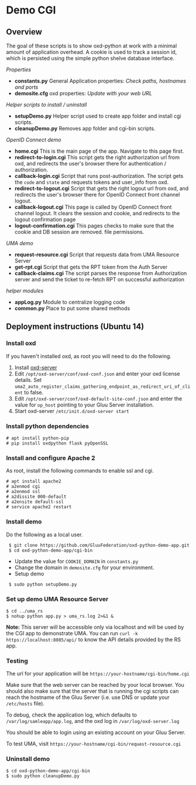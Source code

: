 # Demo CGI

## Overview

The goal of these scripts is to show oxd-python at work with a minimal
amount of application overhead. A cookie is used to track a session id,
which is persisted using the simple python shelve database interface.

*Properties*
* **constants.py** General Application properties: _Check paths, hostnames and ports_
* **demosite.cfg** oxd properties: _Update with your web URL_

*Helper scripts to install / uninstall*
* **setupDemo.py** Helper script used to create app folder and install cgi scripts.
* **cleanupDemo.py** Removes app folder and cgi-bin scripts.

*OpenID Connect demo*
* **home.cgi** This is the main page of the app. Navigate to this page
first.
* **redirect-to-login.cgi** This script gets the right authorization url from
oxd, and redirects the user's browser there for authentication / authorization.
* **callback-login.cgi** Script that runs post-authorization. The script
gets the `code` and `state` and requests tokens and user_info from oxd.
* **redirect-to-logout.cgi** Script that gets the right logout url from oxd,
and redirects the user's browser there for OpenID Connect front channel logout.
* **callback-logout.cgi** This page is called by OpenID Connect
front channel logout. It clears the session and cookie, and redirects
to the logout confirmation page
* **logout-confirmation.cgi** This pages checks to make sure that the
cookie and DB session are removed.
file permissions.

*UMA demo*
* **request-resource.cgi** Script that requests data from UMA Resource Server
* **get-rpt.cgi** Script that gets the RPT token from the Auth Server
* **callback-claims.cgi** The script parses the response from Authorization
server and send the ticket to re-fetch RPT on successful authorization

*helper modules*
* **appLog.py** Module to centralize logging code
* **common.py** Place to put some shared methods

## Deployment instructions (Ubuntu 14)

###  Install oxd

If you haven't installed oxd, as root you will need to do the following.

1. Install [oxd-server](https://gluu.org/docs/oxd/install/)
2. Edit `/opt/oxd-server/conf/oxd-conf.json` and enter your oxd license details.
Set `uma2_auto_register_claims_gathering_endpoint_as_redirect_uri_of_client` to false.
3. Edit `/opt/oxd-server/conf/oxd-default-site-conf.json` and enter the value for
`op_host` pointing to your Gluu Server installation.
4. Start oxd-server `/etc/init.d/oxd-server start`

### Install python dependencies

```
# apt install python-pip
# pip install oxdpython flask pyOpenSSL
```
    
### Install and configure Apache 2

As root, install the following commands to enable ssl and cgi.

```
# apt install apache2
# a2enmod cgi
# a2enmod ssl
# a2dissite 000-default
# a2ensite default-ssl
# service apache2 restart
```

### Install demo

Do the following as a local user. 

```
 $ git clone https://github.com/GluuFederation/oxd-python-demo-app.git
 $ cd oxd-python-demo-app/cgi-bin
```

* Update the value for `COOKIE_DOMAIN` in `constants.py`
* Change the domain in `demosite.cfg` for your environment.
* Setup demo
```
 $ sudo python setupDemo.py
```

### Set up demo UMA Resource Server

```
$ cd ../uma_rs
$ nohup python app.py > uma_rs.log 2>&1 &
```
**Note:** This server will be accessible only via localhost and will be used by the CGI app to demonstrate UMA.
You can run `curl -k https://localhost:8085/api/` to know the API details provided by the RS app.

### Testing

The url for your application will be `https://your-hostname/cgi-bin/home.cgi`

Make sure that the web server can be reached by your local browser. You should
also make sure that the server that is running the cgi scripts can reach the
hostname of the Gluu Server (i.e. use DNS or update your `/etc/hosts` file).

To debug, check the application log, which defaults to
`/var/log/samleapp/app.log`, and the oxd log in `/var/log/oxd-server.log`

You should be able to login using an existing account on your Gluu Server.

To test UMA, visit `https://your-hostname/cgi-bin/request-resource.cgi`

### Uninstall demo

```
$ cd oxd-python-demo-app/cgi-bin
$ sudo python cleanupDemo.py
```
